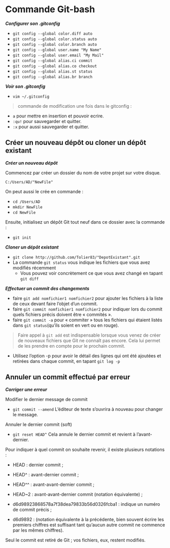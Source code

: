 # Commande Git-bash

_**Configurer son .gitconfig**_

+ `git config --global color.diff auto`
+ `git config --global color.status auto`
+ `git config --global color.branch auto`
+ `git config --global user.name "My Name"`
+ `git config --global user.email "My Mail"`
+ `git config --global alias.ci commit`
+ `git config --global alias.co checkout`
+ `git config --global alias.st status`
+ `git config --global alias.br branch`

_**Voir son .gitconfig**_

+ `vim ~/.gitconfig`

> commande de modification une fois dans le gitconfig :

   +   `a` pour mettre en insertion et pouvoir ecrire.
   +   `:qu!` pour sauvegarder et quitter.
   +   `:x` pour aussi sauvegarder et quitter.

## Créer un nouveau dépôt ou cloner un dépôt existant

_**Créer un nouveau dépôt**_

Commencez par créer un dossier du nom de votre projet sur votre disque.

`C:/Users/AD/"NewFile"`

On peut aussi le crée en commande : 

   + `cd /Users/AD`
   + `mkdir NewFile`
   + `cd NewFile`

Ensuite, initialisez un dépôt Git tout neuf dans ce dossier avec la commande :
   + `git init`

_**Cloner un dépôt existant**_

   +  `git clone http://github.com/Tolier83/"DepotExistant".git`
   +   La commande `git status` vous indique les fichiers que vous avez modifiés récemment 
         + Vous pouvez voir concrètement ce que vous avez changé en tapant `git diff`
         
_**Effectuer un commit des changements**_  

   + faire `git add nomfichier1 nomfichier2` pour ajouter les fichiers à la liste de ceux devant faire l’objet d’un commit.
   + faire `git commit nomfichier1 nomfichier2` pour indiquer lors du commit quels fichiers précis doivent être « commités ».
   + faire `git commit -a` pour « commiter » tous les fichiers qui étaient listés dans `git status`(qu’ils soient en vert ou en rouge).
   
> Faire appel à `git add` est indispensable lorsque vous venez de créer de nouveaux fichiers que Git ne connaît pas encore. Cela lui permet de les prendre en compte pour le prochain commit.
   
   + Utilisez l’option -p pour avoir le détail des lignes qui ont été ajoutées et retirées dans chaque commit, en tapant `git log -p`

## Annuler un commit effectué par erreur

_**Corriger une erreur**_  

Modifier le dernier message de commit

   + `git commit --amend` L’éditeur de texte s’ouvrira à nouveau pour changer le message.

Annuler le dernier commit (soft)

   + `git reset HEAD^` Cela annule le dernier commit et revient à l’avant-dernier.

Pour indiquer à quel commit on souhaite revenir, il existe plusieurs notations :

   + HEAD : dernier commit ;

   + HEAD^ : avant-dernier commit ;

   + HEAD^^ : avant-avant-dernier commit ;

   + HEAD~2 : avant-avant-dernier commit (notation équivalente) ;

   + d6d98923868578a7f38dea79833b56d0326fcba1 : indique un numéro de commit précis ;

   + d6d9892 : (notation équivalente à la précédente, bien souvent écrire les premiers chiffres est suffisant tant qu’aucun autre commit ne commence par les mêmes chiffres).

Seul le commit est retiré de Git ; vos fichiers, eux, restent modifiés.




